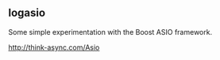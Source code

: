 ## logasio

Some simple experimentation with the Boost ASIO framework.

http://think-async.com/Asio
